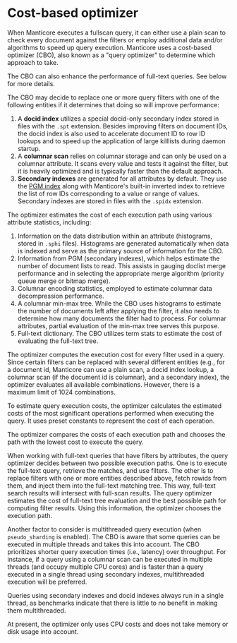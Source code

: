 # Cost-based optimizer

When Manticore executes a fullscan query, it can either use a plain scan to check every document against the filters or employ additional data and/or algorithms to speed up query execution. Manticore uses a cost-based optimizer (CBO), also known as a "query optimizer" to determine which approach to take.

The CBO can also enhance the performance of full-text queries. See below for more details.

The CBO may decide to replace one or more query filters with one of the following entities if it determines that doing so will improve performance:

1. A **docid index** utilizes a special docid-only secondary index stored in files with the `.spt` extension. Besides improving filters on document IDs, the docid index is also used to accelerate document ID to row ID lookups and to speed up the application of large killlists during daemon startup.
2. A **columnar scan** relies on columnar storage and can only be used on a columnar attribute. It scans every value and tests it against the filter, but it is heavily optimized and is typically faster than the default approach.
3. **Secondary indexes** are generated for all attributes by default. They use the [PGM index](https://pgm.di.unipi.it/) along with Manticore's built-in inverted index to retrieve the list of row IDs corresponding to a value or range of values. Secondary indexes are stored in files with the `.spidx` extension.

The optimizer estimates the cost of each execution path using various attribute statistics, including:

1. Information on the data distribution within an attribute (histograms, stored in `.sphi` files). Histograms are generated automatically when data is indexed and serve as the primary source of information for the CBO.
2. Information from PGM (secondary indexes), which helps estimate the number of document lists to read. This assists in gauging doclist merge performance and in selecting the appropriate merge algorithm (priority queue merge or bitmap merge).
3. Columnar encoding statistics, employed to estimate columnar data decompression performance.
4. A columnar min-max tree. While the CBO uses histograms to estimate the number of documents left after applying the filter, it also needs to determine how many documents the filter had to process. For columnar attributes, partial evaluation of the min-max tree serves this purpose.
5. Full-text dictionary. The CBO utilizes term stats to estimate the cost of evaluating the full-text tree.

The optimizer computes the execution cost for every filter used in a query. Since certain filters can be replaced with several different entities (e.g., for a document id, Manticore can use a plain scan, a docid index lookup, a columnar scan (if the document id is columnar), and a secondary index), the optimizer evaluates all available combinations. However, there is a maximum limit of 1024 combinations.

To estimate query execution costs, the optimizer calculates the estimated costs of the most significant operations performed when executing the query. It uses preset constants to represent the cost of each operation.

The optimizer compares the costs of each execution path and chooses the path with the lowest cost to execute the query.

When working with full-text queries that have filters by attributes, the query optimizer decides between two possible execution paths. One is to execute the full-text query, retrieve the matches, and use filters. The other is to replace filters with one or more entities described above, fetch rowids from them, and inject them into the full-text matching tree. This way, full-text search results will intersect with full-scan results. The query optimizer estimates the cost of full-text tree evaluation and the best possible path for computing filter results. Using this information, the optimizer chooses the execution path.

Another factor to consider is multithreaded query execution (when `pseudo_sharding` is enabled). The CBO is aware that some queries can be executed in multiple threads and takes this into account. The CBO prioritizes shorter query execution times (i.e., latency) over throughput. For instance, if a query using a columnar scan can be executed in multiple threads (and occupy multiple CPU cores) and is faster than a query executed in a single thread using secondary indexes, multithreaded execution will be preferred.

Queries using secondary indexes and docid indexes always run in a single thread, as benchmarks indicate that there is little to no benefit in making them multithreaded.

At present, the optimizer only uses CPU costs and does not take memory or disk usage into account.

<!-- proofread -->